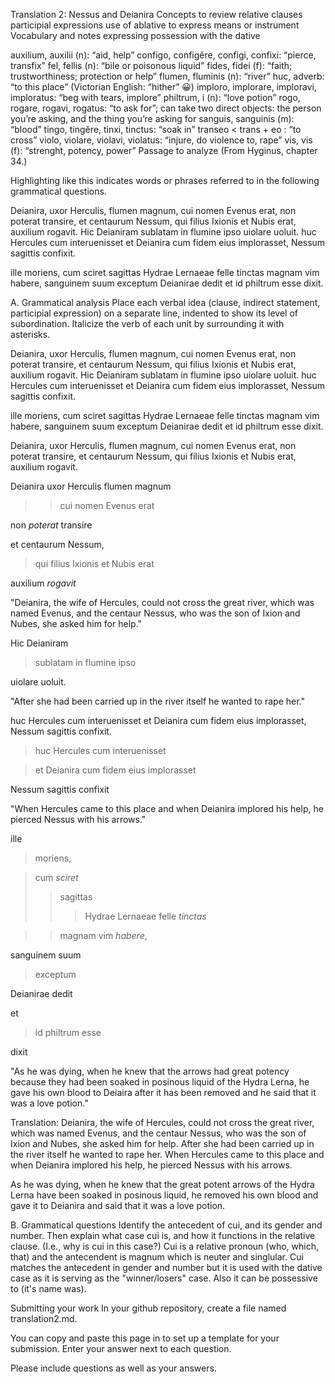 Translation 2: Nessus and Deianira
Concepts to review
relative clauses
participial expressions
use of ablative to express means or instrument
Vocabulary and notes
expressing possession with the dative

auxilium, auxilii (n): “aid, help”
configo, configĕre, configi, confixi: “pierce, transfix”
fel, fellis (n): “bile or poisonous liquid”
fides, fidei (f): “faith; trustworthiness; protection or help”
flumen, fluminis (n): “river”
huc, adverb: “to this place” (Victorian English: “hither” 😀)
imploro, implorare, imploravi, imploratus: “beg with tears, implore”
philtrum, i (n): “love potion”
rogo, rogare, rogavi, rogatus: “to ask for”; can take two direct objects: the person you’re asking, and the thing you’re asking for
sanguis, sanguinis (m): “blood”
tingo, tingĕre, tinxi, tinctus: “soak in”
transeo < trans + eo : “to cross”
violo, violare, violavi, violatus: “injure, do violence to, rape”
vis, vis (f): “strenght, potency, power”
Passage to analyze
(From Hyginus, chapter 34.)

Highlighting like this indicates words or phrases referred to in the following grammatical questions.

Deianira, uxor Herculis, flumen magnum, cui nomen Evenus erat, non poterat transire, et centaurum Nessum, qui filius Ixionis et Nubis erat, auxilium rogavit. Hic Deianiram sublatam in flumine ipso uiolare uoluit. huc Hercules cum interuenisset et Deianira cum fidem eius implorasset, Nessum sagittis confixit.

ille moriens, cum sciret sagittas Hydrae Lernaeae felle tinctas magnam vim habere, sanguinem suum exceptum Deianirae dedit et id philtrum esse dixit.

A. Grammatical analysis
Place each verbal idea (clause, indirect statement, participial expression) on a separate line, indented to show its level of subordination. Italicize the verb of each unit by surrounding it with asterisks.

Deianira, uxor Herculis, flumen magnum, cui nomen Evenus erat, non poterat transire, et centaurum Nessum, qui filius Ixionis et Nubis erat, auxilium rogavit. Hic Deianiram sublatam in flumine ipso uiolare uoluit. huc Hercules cum interuenisset et Deianira cum fidem eius implorasset, Nessum sagittis confixit.

ille moriens, cum sciret sagittas Hydrae Lernaeae felle tinctas magnam vim habere, sanguinem suum exceptum Deianirae dedit et id philtrum esse dixit.


Deianira, uxor Herculis, flumen magnum, cui nomen Evenus erat, non poterat transire, et centaurum Nessum, qui filius Ixionis et Nubis erat, auxilium rogavit.

Deianira uxor Herculis flumen magnum 

>> cui nomen Evenus erat

non *poterat* transire 

et centaurum Nessum, 

>qui filius Ixionis et Nubis erat

auxilium *rogavit*

"Deianira, the wife of Hercules, could not cross the great river, which was named Evenus, and the centaur Nessus, who was the son of Ixion and Nubes, she asked him for help."



Hic Deianiram 

> sublatam in flumine ipso 

uiolare uoluit.

"After she had been carried up in the river itself he wanted to rape her."
 


huc Hercules cum interuenisset et Deianira cum fidem eius implorasset, Nessum sagittis confixit.



> huc Hercules cum interuenisset

> et Deianira cum fidem eius implorasset

Nessum sagittis confixit


"When Hercules came to this place and when Deianira implored his help, he pierced Nessus with his arrows."




ille
> moriens,

> cum *sciret*
> > sagittas 
> > > Hydrae Lernaeae felle *tinctas*

> > magnam vim *habere*,

sanguinem suum
> exceptum

Deianirae dedit 

et

>id philtrum esse

dixit

"As he was dying, when he knew that the arrows had great potency because they had been soaked in posinous liquid of the Hydra Lerna, he gave his own blood to Deiaira after it has been removed and he said that it was a love potion." 


Translation: 
Deianira, the wife of Hercules, could not cross the great river, which was named Evenus, and the centaur Nessus, who was the son of Ixion and Nubes, she asked him for help. After she had been carried up in the river itself he wanted to rape her. When Hercules came to this place and when Deianira implored his help, he pierced Nessus with his arrows.

As he was dying, when he knew that the great potent arrows of the Hydra Lerna have been soaked in posinous liquid, he removed his own blood and gave it to Deianira and said that it was a love potion.

B. Grammatical questions
Identify the antecedent of cui, and its gender and number. Then explain what case cui is, and how it functions in the relative clause. (I.e., why is cui in this case?)
Cui is a relative pronoun (who, which, that) and the antecendent is magnum which is neuter and singlular. Cui matches the antecedent in gender and number but it is used with the dative case as it is serving as the "winner/losers" case. Also it can be possessive to (it's name was).  


Submitting your work
In your github repository, create a file named translation2.md.

You can copy and paste this page in to set up a template for your submission. Enter your answer next to each question.

Please include questions as well as your answers.
